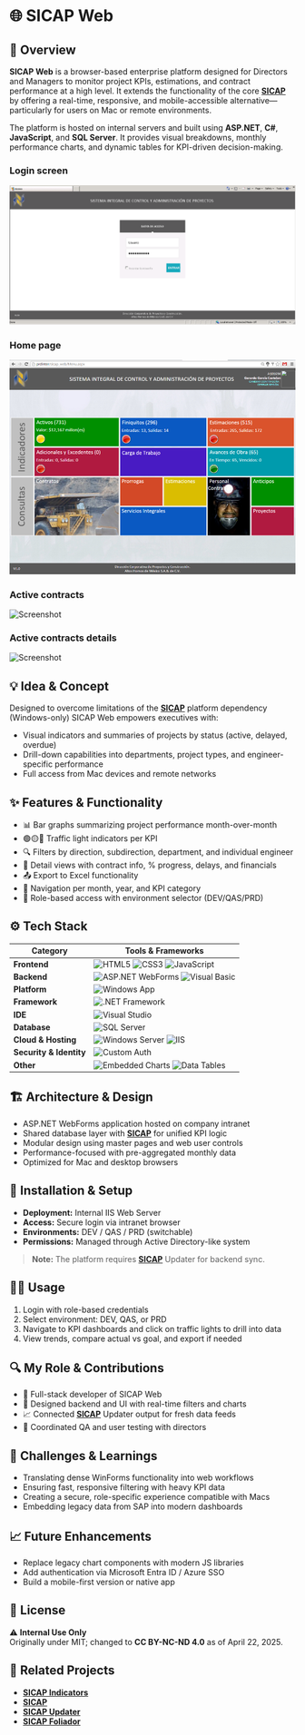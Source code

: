# 🌐 SICAP Web

## 🧭 Overview
**SICAP Web** is a browser-based enterprise platform designed for Directors and Managers to monitor project KPIs, estimations, and contract performance at a high level. It extends the functionality of the core **[SICAP](https://github.com/HermiloOrtega/SICAP)** by offering a real-time, responsive, and mobile-accessible alternative—particularly for users on Mac or remote environments.

The platform is hosted on internal servers and built using **ASP.NET**, **C#**, **JavaScript**, and **SQL Server**. It provides visual breakdowns, monthly performance charts, and dynamic tables for KPI-driven decision-making.

### Login screen
![Screenshot](./assets/4.png)

### Home page
![Screenshot](./assets/1.png)

### Active contracts
![Screenshot](./assets/2.png)

### Active contracts details
![Screenshot](./assets/3.png)

## 💡 Idea & Concept
Designed to overcome limitations of the **[SICAP](https://github.com/HermiloOrtega/SICAP)** platform dependency (Windows-only)
SICAP Web empowers executives with:
- Visual indicators and summaries of projects by status (active, delayed, overdue)
- Drill-down capabilities into departments, project types, and engineer-specific performance
- Full access from Mac devices and remote networks

## ✨ Features & Functionality
- 📊 Bar graphs summarizing project performance month-over-month
- 🟢🟡🔴 Traffic light indicators per KPI
- 🔍 Filters by direction, subdirection, department, and individual engineer
- 🧾 Detail views with contract info, % progress, delays, and financials
- 📤 Export to Excel functionality
- 🧭 Navigation per month, year, and KPI category
- 🔐 Role-based access with environment selector (DEV/QAS/PRD)

## ⚙️ Tech Stack
| Category                | Tools & Frameworks |
|-------------------------|--------------------|
| **Frontend**            | ![HTML5](https://img.shields.io/badge/HTML5-E34F26?logo=html5&logoColor=white&style=for-the-badge) ![CSS3](https://img.shields.io/badge/CSS3-1572B6?logo=css3&logoColor=white&style=for-the-badge) ![JavaScript](https://img.shields.io/badge/JavaScript-F7DF1E?logo=javascript&logoColor=black&style=for-the-badge) |
| **Backend**             | ![ASP.NET WebForms](https://img.shields.io/badge/ASP.NET%20WebForms-512BD4?logo=.net&logoColor=white&style=for-the-badge) ![Visual Basic](https://img.shields.io/badge/Visual%20Basic-512BD4?logo=visualstudio&logoColor=white&style=for-the-badge) |
| **Platform**            | ![Windows App](https://img.shields.io/badge/Windows%20App-0078D4?logo=windows&logoColor=white&style=for-the-badge) |
| **Framework**           | ![.NET Framework](https://img.shields.io/badge/.NET%20Framework-512BD4?logo=.net&logoColor=white&style=for-the-badge) |
| **IDE**                 | ![Visual Studio](https://img.shields.io/badge/Visual%20Studio-5C2D91?logo=visualstudio&logoColor=white&style=for-the-badge) |
| **Database**            | ![SQL Server](https://img.shields.io/badge/SQL%20Server-CC2927?logo=microsoft-sql-server&logoColor=white&style=for-the-badge) |
| **Cloud & Hosting** | ![Windows Server](https://img.shields.io/badge/Windows%20Server-0078D4?logo=windows&logoColor=white&style=for-the-badge) ![IIS](https://img.shields.io/badge/IIS-0078D7?logo=microsoft&logoColor=white&style=for-the-badge) |
| **Security & Identity** | ![Custom Auth](https://img.shields.io/badge/Custom%20Auth-000000?style=for-the-badge&logo=key&logoColor=white) |
| **Other**               | ![Embedded Charts](https://img.shields.io/badge/Embedded%20Charts-000000?logo=chartjs&logoColor=white&style=for-the-badge) ![Data Tables](https://img.shields.io/badge/Data%)

## 🏗 Architecture & Design
- ASP.NET WebForms application hosted on company intranet
- Shared database layer with **[SICAP](https://github.com/HermiloOrtega/SICAP)** for unified KPI logic
- Modular design using master pages and web user controls
- Performance-focused with pre-aggregated monthly data
- Optimized for Mac and desktop browsers

## 🚀 Installation & Setup
- **Deployment:** Internal IIS Web Server
- **Access:** Secure login via intranet browser
- **Environments:** DEV / QAS / PRD (switchable)
- **Permissions:** Managed through Active Directory-like system

> **Note:** The platform requires **[SICAP](https://github.com/HermiloOrtega/SICAP)** Updater for backend sync.

## 🧑‍💻 Usage
1. Login with role-based credentials
2. Select environment: DEV, QAS, or PRD
3. Navigate to KPI dashboards and click on traffic lights to drill into data
4. View trends, compare actual vs goal, and export if needed

## 🔍 My Role & Contributions
- 💼 Full-stack developer of SICAP Web
- 🧱 Designed backend and UI with real-time filters and charts
- 📈 Connected **[SICAP](https://github.com/HermiloOrtega/SICAP)** Updater output for fresh data feeds
- 🤝 Coordinated QA and user testing with directors

## 🧗 Challenges & Learnings
- Translating dense WinForms functionality into web workflows
- Ensuring fast, responsive filtering with heavy KPI data
- Creating a secure, role-specific experience compatible with Macs
- Embedding legacy data from SAP into modern dashboards

## 📈 Future Enhancements
- Replace legacy chart components with modern JS libraries
- Add authentication via Microsoft Entra ID / Azure SSO
- Build a mobile-first version or native app

## 🪪 License
⚠️ **Internal Use Only**  
Originally under MIT; changed to **CC BY-NC-ND 4.0** as of April 22, 2025.

## 🔗 Related Projects
- **[SICAP Indicators](https://github.com/HermiloOrtega/SICAP-Indicators)**
- **[SICAP](https://github.com/HermiloOrtega/SICAP)**
- **[SICAP Updater](https://github.com/HermiloOrtega/SICAP-Web-Updates)**
- **[SICAP Foliador](https://github.com/HermiloOrtega/SICAP-Folio-Manager)**
